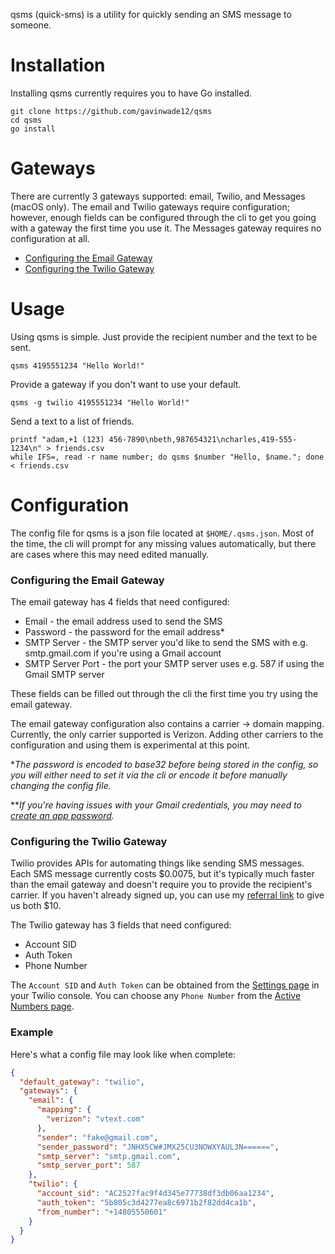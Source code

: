 qsms (quick-sms) is a utility for quickly sending an SMS message to someone.

# Installation

Installing qsms currently requires you to have Go installed.

    git clone https://github.com/gavinwade12/qsms
    cd qsms
    go install

# Gateways

There are currently 3 gateways supported: email, Twilio, and Messages (macOS only). The email and Twilio gateways require configuration; however, enough fields can be configured through the cli to get you going with a gateway the first time you use it. The Messages gateway requires no configuration at all.

- [Configuring the Email Gateway](#configure-email-gateway)
- [Configuring the Twilio Gateway](#configure-twilio-gateway)

# Usage

Using qsms is simple. Just provide the recipient number and the text to be sent.

    qsms 4195551234 "Hello World!"

Provide a gateway if you don't want to use your default.

    qsms -g twilio 4195551234 "Hello World!"

Send a text to a list of friends.

    printf "adam,+1 (123) 456-7890\nbeth,987654321\ncharles,419-555-1234\n" > friends.csv
    while IFS=, read -r name number; do qsms $number "Hello, $name."; done < friends.csv

# Configuration

The config file for qsms is a json file located at `$HOME/.qsms.json`. Most of the time, the cli will prompt for any missing values automatically, but there are cases where this may need edited manually.

### Configuring the Email Gateway

The email gateway has 4 fields that need configured:

- Email - the email address used to send the SMS
- Password - the password for the email address*
- SMTP Server - the SMTP server you'd like to send the SMS with e.g. smtp.gmail.com if you're using a Gmail account
- SMTP Server Port - the port your SMTP server uses e.g. 587 if using the Gmail SMTP server

These fields can be filled out through the cli the first time you try using the email gateway.

The email gateway configuration also contains a carrier -> domain mapping. Currently, the only carrier supported is Verizon. Adding other carriers to the configuration and using them is experimental at this point.

**The password is encoded to base32 before being stored in the config, so you will either need to set it via the cli or encode it before manually changing the config file.*

***If you're having issues with your Gmail credentials, you may need to [create an app password](https://myaccount.google.com/apppasswords).*

### Configuring the Twilio Gateway

Twilio provides APIs for automating things like sending SMS messages. Each SMS message currently costs $0.0075, but it's typically much faster than the email gateway and doesn't require you to provide the recipient's carrier. If you haven't already signed up, you can use my [referral link](www.twilio.com/referral/viTdGG) to give us both $10.

The Twilio gateway has 3 fields that need configured:

- Account SID
- Auth Token
- Phone Number

The `Account SID` and `Auth Token` can be obtained from the [Settings page](https://www.twilio.com/console/project/settings) in your Twilio console. You can choose any `Phone Number` from the [Active Numbers page](https://www.twilio.com/console/phone-numbers/incoming).

### Example

Here's what a config file may look like when complete:

```json
{
  "default_gateway": "twilio",
  "gateways": {
    "email": {
      "mapping": {
        "verizon": "vtext.com"
      },
      "sender": "fake@gmail.com",
      "sender_password": "JNHX5CW#JMX25CU3NOWXYAUL3N======",
      "smtp_server": "smtp.gmail.com",
      "smtp_server_port": 587
    },
    "twilio": {
      "account_sid": "AC2527fac9f4d345e77738df3db06aa1234",
      "auth_token": "5b805c3d4277ea8c6971b2f82dd4ca1b",
      "from_number": "+14805550601"
    }
  }
}
```